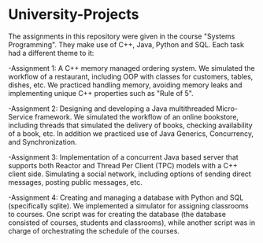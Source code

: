 # University-Projects
The assignments in this repository were given in the course "Systems Programming".
They make use of C++, Java, Python and SQL. Each task had a different theme to it:

-Assignment 1:  A C++ memory managed ordering system. We simulated the workflow of a restaurant, including OOP with classes for customers,
tables, dishes, etc. We practiced handling memory, avoiding memory leaks and implementing unique C++ properties such as "Rule of 5". 

-Assignment 2: Designing and developing a Java multithreaded Micro-Service framework. We simulated the workflow of an online bookstore, 
including threads that simulated the delivery of books, checking availability of a book, etc. In addition we practiced use of
Java Generics, Concurrency, and Synchronization.

-Assignment 3: Implementation of a concurrent Java based server that supports both Reactor and Thread Per Client (TPC) models with
a C++ client side. Simulating a social network, including options of sending direct messages, posting public messages, etc.

-Assignment 4: Creating and managing a database with Python and SQL (specifically sqlite). We implemented a simulator for assigning
classrooms to courses. One script was for creating the database (the database consisted of courses, students and classrooms), while another script was in charge of orchestrating the schedule of the courses. 
